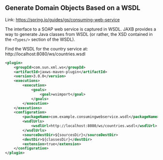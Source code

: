 ## Generate Domain Objects Based on a WSDL

Link: https://spring.io/guides/gs/consuming-web-service

The interface to a SOAP web service is captured in WSDL. JAXB provides a way to generate Java classes from WSDL (or rather, the XSD contained in the `<Types/>` section of the WSDL). 

Find the WSDL for the country service at: http://localhost:8080/ws/countries.wsdl

```xml
<plugin>
	<groupId>com.sun.xml.ws</groupId>
	<artifactId>jaxws-maven-plugin</artifactId>
	<version>3.0.0</version>
	<executions>
		<execution>
			<goals>
				<goal>wsimport</goal>
			</goals>
		</execution>
	</executions>
	<configuration>
		<packageName>com.example.consumingwebservice.wsdl</packageName>
		<wsdlUrls>
			<wsdlUrl>http://localhost:8080/ws/countries.wsdl</wsdlUrl>
		</wsdlUrls>
		<sourceDestDir>${sourcesDir}</sourceDestDir>
		<destDir>${classesDir}</destDir>
		<extension>true</extension>
	</configuration>
</plugin>
```
